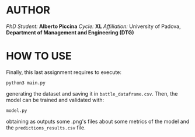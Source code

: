 # AUTHOR
*PhD Student:* **Alberto Piccina**
*Cycle:* **XL**
*Affiliation:* University of Padova, **Department of Management and Engineering (DTG)**

# HOW TO USE
Finally, this last assignment requires to execute:

```python3 main.py```

generating the dataset and saving it in ```battle_dataframe.csv```.
Then, the model can be trained and validated with:

```model.py```

obtaining as outputs some .png's files about some metrics of the model and the ```predictions_results.csv``` file.